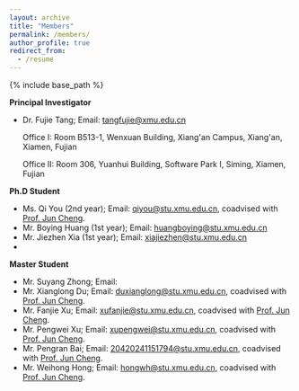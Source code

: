 ```yaml
---
layout: archive
title: "Members"
permalink: /members/
author_profile: true
redirect_from:
  - /resume
---
```



{% include base_path %}

**Principal Investigator**

* Dr. Fujie Tang; Email: [tangfujie@xmu.edu.cn](tangfujie@xmu.edu.cn)

  Office I: Room B513-1, Wenxuan Building, Xiang'an Campus, Xiang'an, Xiamen, Fujian

  Office II: Room 306, Yuanhui Building, Software Park I, Siming, Xiamen, Fujian

**Ph.D Student**
* Ms. Qi You (2nd year); Email: [qiyou@stu.xmu.edu.cn](qiyou@stu.xmu.edu.cn), coadvised with [Prof. Jun Cheng](https://www.cheng-group.net/).
* Mr. Boying Huang (1st year); Email: [huangboying@stu.xmu.edu.cn](huangboying@stu.xmu.edu.cn)
* Mr. Jiezhen Xia (1st year); Email: [xiajiezhen@stu.xmu.edu.cn](xiajiezhen@stu.xmu.edu.cn)
* 

**Master Student**

* Mr. Suyang Zhong; Email: []()
* Mr. Xianglong Du; Email: [duxianglong@stu.xmu.edu.cn](duxianglong@stu.xmu.edu.cn), coadvised with [Prof. Jun Cheng](https://www.cheng-group.net/).
* Mr. Fanjie Xu; Email: [xufanjie@stu.xmu.edu.cn](xufanjie@stu.xmu.edu.cn), coadvised with [Prof. Jun Cheng](https://www.cheng-group.net/).
* Mr. Pengwei Xu; Email: [xupengwei@stu.xmu.edu.cn](xupengwei@stu.xmu.edu.cn), coadvised with [Prof. Jun Cheng](https://www.cheng-group.net/).
* Mr. Pengran Bai; Email: [20420241151794@stu.xmu.edu.cn](20420241151794@stu.xmu.edu.cn), coadvised with [Prof. Jun Cheng](https://www.cheng-group.net/).
* Mr. Weihong Hong; Email: [hongwh@stu.xmu.edu.cn](hongwh@stu.xmu.edu.cn), coadvised with [Prof. Jun Cheng](https://www.cheng-group.net/).